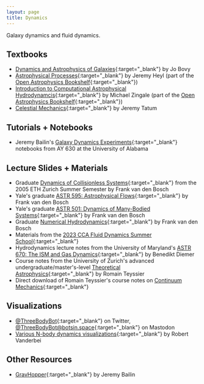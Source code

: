 ```yaml
---
layout: page
title: Dynamics
---
```


Galaxy dynamics and fluid dynamics.

## Textbooks
- [Dynamics and Astrophysics of Galaxies](https://galaxiesbook.org){:target="_blank"} by Jo Bovy
- [Astrophysical Processes](https://github.com/Open-Astrophysics-Bookshelf/astrophysical_processes_notes/blob/master/astrophysical_processes_notes.pdf){:target="_blank"} by Jeremy Heyl (part of the [Open Astrophysics Bookshelf](http://open-astrophysics-bookshelf.github.io){:target="_blank"})
- [Introduction to Computational Astrophysical Hydrodynamcis](http://open-astrophysics-bookshelf.github.io/numerical_exercises/CompHydroTutorial.pdf){:target="_blank"} by Michael Zingale (part of the [Open Astrophysics Bookshelf](http://open-astrophysics-bookshelf.github.io){:target="_blank"})
- [Celestial Mechanics](https://www.astro.uvic.ca/~tatum/celmechs.html){:target="_blank"} by Jeremy Tatum

## Tutorials + Notebooks
- Jeremy Bailin's [Galaxy Dynamics Experiments](https://github.com/jbailinua/GalaxyDynamicsExperiments){:target="_blank"} notebooks from AY 630 at the University of Alabama


## Lecture Slides + Materials
- Graduate [Dynamics of Collisionless Systems](http://www.astro.yale.edu/vdbosch/Collisionless_Dynamics.pdf){:target="_blank"} from the 2005 ETH Zurich Summer Semester by Frank van den Bosch
- Yale's graduate [ASTR 595: Astrophysical Flows](http://www.astro.yale.edu/vdbosch/Astrophysical_Flows.pdf){:target="_blank"} by Frank van den Bosch
- Yale's graduate [ASTR 501: Dynamics of Many-Bodied Systems](http://www.astro.yale.edu/vdbosch/astro501_notes.pdf){:target="_blank"} by Frank van den Bosch
- Graduate [Numerical Hydrodynamics](http://www.astro.yale.edu/vdbosch/Numerical_Hydrodynamics.pdf){:target="_blank"} by Frank van den Bosch
- Materials from the [2023 CCA Fluid Dynamics Summer School](https://users.flatironinstitute.org/~parmitage/FluidsSchool.html){:target="_blank"}
- Hydrodynamics lecture notes from the University of Maryland's [ASTR 670: The ISM and Gas Dynamics](http://www.benediktdiemer.com/wp-content/uploads/astr670_hydro_notes.pdf){:target="_blank"} by Benedikt Diemer
- Course notes from the University of Zurich's advanced undergraduate/master's-level [Theoretical Astrophysics](https://www.astro.princeton.edu/~rt3504/ewExternalFiles/course_notes.pdf){:target="_blank"} by Romain Teyssier
- Direct download of Romain Teyssier's course notes on [Continuum Mechanics](https://www.astro.princeton.edu/~rt3504/km_2013_lectures.tar){:target="_blank"}

## Visualizations
- [@ThreeBodyBot](https://twitter.com/ThreeBodyBot){:target="_blank"} on Twitter, [@ThreeBodyBot@botsin.space](https://botsin.space/@ThreeBodyBot){:target="_blank"} on Mastodon
- [Various N-body dynamics visualizations](https://vanderbei.princeton.edu/WebGL/nBody.html){:target="_blank"} by Robert Vanderbei

## Other Resources
- [GravHopper](https://gravhopper.readthedocs.io/en/latest/){:target="_blank"} by Jeremy Bailin